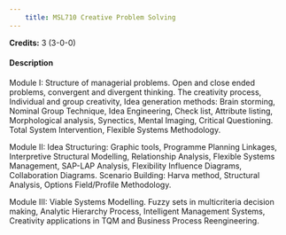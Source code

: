 ```yaml
---
    title: MSL710 Creative Problem Solving
---
```

**Credits:** 3 (3-0-0)



#### Description 
Module I: Structure of managerial problems. Open and close ended problems, convergent and divergent thinking. The creativity process, Individual and group creativity, Idea generation methods: Brain storming, Nominal Group Technique, Idea Engineering, Check list, Attribute listing, Morphological analysis, Synectics, Mental Imaging, Critical Questioning. Total System Intervention, Flexible Systems Methodology.

Module II: Idea Structuring: Graphic tools, Programme Planning Linkages, Interpretive Structural Modelling, Relationship Analysis, Flexible Systems Management, SAP-LAP Analysis, Flexibility Influence Diagrams, Collaboration Diagrams. Scenario Building: Harva method, Structural Analysis, Options Field/Profile Methodology.

Module III: Viable Systems Modelling. Fuzzy sets in multicriteria decision making, Analytic Hierarchy Process, Intelligent Management Systems, Creativity applications in TQM and Business Process Reengineering.